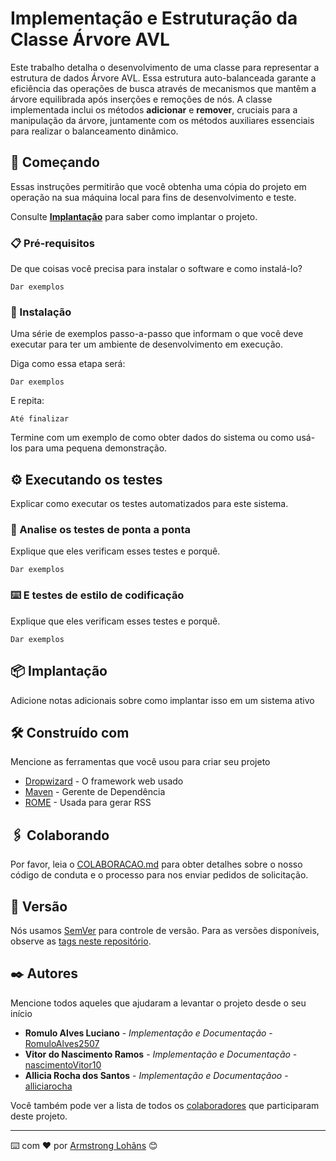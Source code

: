 # Implementação e Estruturação da Classe Árvore AVL
Este trabalho detalha o desenvolvimento de uma classe para representar a estrutura de dados Árvore AVL. Essa estrutura auto-balanceada garante a eficiência das operações de busca através de mecanismos que mantêm a árvore equilibrada após inserções e remoções de nós. A classe implementada inclui os métodos **adicionar** e **remover**, cruciais para a manipulação da árvore, juntamente com os métodos auxiliares essenciais para realizar o balanceamento dinâmico.

## 🚀 Começando

Essas instruções permitirão que você obtenha uma cópia do projeto em operação na sua máquina local para fins de desenvolvimento e teste.

Consulte **[Implantação](#-implanta%C3%A7%C3%A3o)** para saber como implantar o projeto.

### 📋 Pré-requisitos

De que coisas você precisa para instalar o software e como instalá-lo?

```
Dar exemplos
```

### 🔧 Instalação

Uma série de exemplos passo-a-passo que informam o que você deve executar para ter um ambiente de desenvolvimento em execução.

Diga como essa etapa será:

```
Dar exemplos
```

E repita:

```
Até finalizar
```

Termine com um exemplo de como obter dados do sistema ou como usá-los para uma pequena demonstração.

## ⚙️ Executando os testes

Explicar como executar os testes automatizados para este sistema.

### 🔩 Analise os testes de ponta a ponta

Explique que eles verificam esses testes e porquê.

```
Dar exemplos
```

### ⌨️ E testes de estilo de codificação

Explique que eles verificam esses testes e porquê.

```
Dar exemplos
```

## 📦 Implantação

Adicione notas adicionais sobre como implantar isso em um sistema ativo

## 🛠️ Construído com

Mencione as ferramentas que você usou para criar seu projeto

* [Dropwizard](http://www.dropwizard.io/1.0.2/docs/) - O framework web usado
* [Maven](https://maven.apache.org/) - Gerente de Dependência
* [ROME](https://rometools.github.io/rome/) - Usada para gerar RSS

## 🖇️ Colaborando

Por favor, leia o [COLABORACAO.md](https://gist.github.com/usuario/linkParaInfoSobreContribuicoes) para obter detalhes sobre o nosso código de conduta e o processo para nos enviar pedidos de solicitação.

## 📌 Versão

Nós usamos [SemVer](http://semver.org/) para controle de versão. Para as versões disponíveis, observe as [tags neste repositório](https://github.com/suas/tags/do/projeto). 

## ✒️ Autores

Mencione todos aqueles que ajudaram a levantar o projeto desde o seu início

* **Romulo Alves Luciano** - *Implementação e Documentação* - [RomuloAlves2507](https://github.com/RomuloAlves2507)
* **Vitor do Nascimento Ramos** - *Implementação e Documentação* - [nascimentoVitor10](https://github.com/nascimentoVitor10)
* **Allicia Rocha dos Santos** - *Implementação e Documentaçãoo* - [alliciarocha](https://github.com/alliciarocha)

Você também pode ver a lista de todos os [colaboradores](https://github.com/usuario/projeto/colaboradores) que participaram deste projeto.

---
⌨️ com ❤️ por [Armstrong Lohãns](https://gist.github.com/lohhans) 😊
